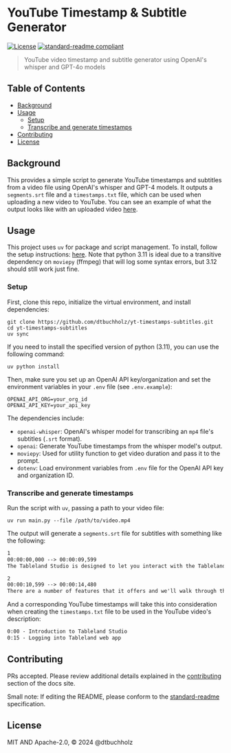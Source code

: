 # YouTube Timestamp & Subtitle Generator

[![License](https://img.shields.io/github/license/tablelandnetwork/docs.svg)](./LICENSE)
[![standard-readme compliant](https://img.shields.io/badge/standard--readme-OK-green.svg)](https://github.com/RichardLitt/standard-readme)

> YouTube video timestamp and subtitle generator using OpenAI's whisper and GPT-4o models

## Table of Contents

- [Background](#background)
- [Usage](#usage)
  - [Setup](#setup)
  - [Transcribe and generate timestamps](#transcribe-and-generate-timestamps)
- [Contributing](#contributing)
- [License](#license)

## Background

This provides a simple script to generate YouTube timestamps and subtitles from a video file using
OpenAI's whisper and GPT-4 models. It outputs a `segments.srt` file and a `timestamps.txt` file,
which can be used when uploading a new video to YouTube. You can see an example of what the output
looks like with an uploaded video [here](https://www.youtube.com/watch?v=-MUq--Nrd0c).

## Usage

This project uses `uv` for package and script management. To install, follow the setup instructions:
[here](https://github.com/astral-sh/uv). Note that python 3.11 is ideal due to a transitive
dependency on `moviepy` (ffmpeg) that will log some syntax errors, but 3.12 should still work just
fine.

### Setup

First, clone this repo, initialize the virtual environment, and install dependencies:

```shell
git clone https://github.com/dtbuchholz/yt-timestamps-subtitles.git
cd yt-timestamps-subtitles
uv sync
```

If you need to install the specified version of python (3.11), you can use the following command:

```
uv python install
```

Then, make sure you set up an OpenAI API key/organization and set the environment variables in your
`.env` file (see `.env.example`):

```shell
OPENAI_API_ORG=your_org_id
OPENAI_API_KEY=your_api_key
```

The dependencies include:

- `openai-whisper`: OpenAI's whisper model for transcribing an `mp4` file's subtitles (`.srt`
  format).
- `openai`: Generate YouTube timestamps from the whisper model's output.
- `moviepy`: Used for utility function to get video duration and pass it to the prompt.
- `dotenv`: Load environment variables from `.env` file for the OpenAI API key and organization ID.

### Transcribe and generate timestamps

Run the script with `uv`, passing a path to your video file:

```shell
uv run main.py --file /path/to/video.mp4
```

The output will generate a `segments.srt` file for subtitles with something like the following:

```txt
1
00:00:00,000 --> 00:00:09,599
The Tableland Studio is designed to let you interact with the Tableland network from the comfort of a web application or CLI to create teams, projects and tables.

2
00:00:10,599 --> 00:00:14,480
There are a number of features that it offers and we'll walk through them here today.
```

And a corresponding YouTube timestamps will take this into consideration when creating the
`timestamps.txt` file to be used in the YouTube video's description:

```txt
0:00 - Introduction to Tableland Studio
0:15 - Logging into Tableland web app
```

## Contributing

PRs accepted. Please review additional details explained in the
[contributing](https://docs.tableland.xyz/contribute) section of the docs site.

Small note: If editing the README, please conform to the
[standard-readme](https://github.com/RichardLitt/standard-readme) specification.

## License

MIT AND Apache-2.0, © 2024 @dtbuchholz
